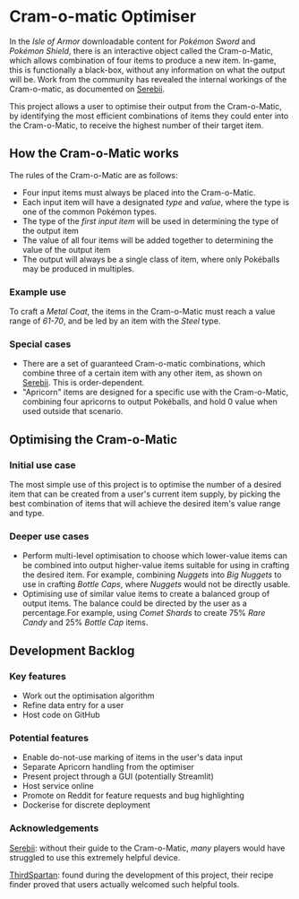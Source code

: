 # Cram-o-matic Optimiser
In the _Isle of Armor_ downloadable content for _Pokémon Sword_ and _Pokémon Shield_, there is an interactive object
called the Cram-o-Matic, which allows combination of four items to produce a new item.
In-game, this is functionally a black-box, without any information on what the output will be.
Work from the community has revealed the internal workings of the Cram-o-matic, as documented on
[Serebii](https://www.serebii.net/swordshield/cram-o-matic.shtml).

This project allows a user to optimise their output from the Cram-o-Matic, by identifying the most efficient 
combinations of items they could enter into the Cram-o-Matic, to receive the highest number of their target item. 

## How the Cram-o-Matic works
The rules of the Cram-o-Matic are as follows:
- Four input items must always be placed into the Cram-o-Matic.
- Each input item will have a designated _type_ and _value_, where the type is one of the common Pokémon types. 
- The type of the _first input item_ will be used in determining the type of the output item
- The value of all four items will be added together to determining the value of the output item
- The output will always be a single class of item, where only Pokéballs may be produced in multiples.

### Example use
To craft a _Metal Coat_, the items in the Cram-o-Matic must reach a value range of _61-70_, and be led by an item with the
_Steel_ type. 

### Special cases
- There are a set of guaranteed Cram-o-matic combinations, which combine three of a certain item with any other item,
  as shown on [Serebii](https://www.serebii.net/swordshield/cram-o-matic.shtml). This is order-dependent.
- "Apricorn" items are designed for a specific use with the Cram-o-Matic, combining four apricorns to output Pokéballs,
  and hold 0 value when used outside that scenario.

## Optimising the Cram-o-Matic
### Initial use case
The most simple use of this project is to optimise the number of a desired item that can be created from a user's 
current item supply, by picking the best combination of items that will achieve the desired item's value range and type.

### Deeper use cases 
- Perform multi-level optimisation to choose which lower-value items can be combined into output higher-value items
  suitable for using in crafting the desired item. For example, combining _Nuggets_ into _Big Nuggets_ to use in crafting 
  _Bottle Caps_, where _Nuggets_ would not be directly usable.
- Optimising use of similar value items to create a balanced group of output items. The balance could be directed by 
  the user as a percentage.For example, using _Comet Shards_ to create 75% _Rare Candy_ and 25% _Bottle Cap_ items. 

## Development Backlog
### Key features
- Work out the optimisation algorithm
- Refine data entry for a user
- Host code on GitHub

### Potential features
- Enable do-not-use marking of items in the user's data input
- Separate Apricorn handling from the optimiser
- Present project through a GUI (potentially Streamlit)
- Host service online
- Promote on Reddit for feature requests and bug highlighting
- Dockerise for discrete deployment


### Acknowledgements
[Serebii](https://www.serebii.net/swordshield/cram-o-matic.shtml): without their guide to the Cram-o-Matic, _many_
players would have struggled to use this extremely helpful device.

[ThirdSpartan](https://github.com/ThirdSpartan/ThirdSpartan.github.io): found during the development of this project,
their recipe finder proved that users actually welcomed such helpful tools.
